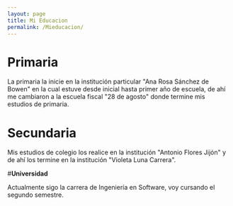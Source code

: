 ```yaml
---
layout: page
title: Mi Educacion
permalink: /Mieducacion/
---
```


# **Primaria**

La primaria la inicie en la institución particular "Ana Rosa Sánchez de Bowen" en la cual estuve desde inicial hasta primer año de escuela, de ahí me cambiaron a la escuela fiscal "28 de agosto" donde termine mis estudios de primaria.


# **Secundaria**

Mis estudios de colegio los realice en la institución "Antonio Flores Jijón" y de ahí los termine en la institución "Violeta Luna Carrera".

 

#**Universidad**

Actualmente sigo la carrera de Ingeniería en Software, voy cursando el segundo semestre.


